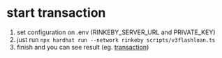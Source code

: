 # start transaction
1. set configuration on .env (RINKEBY_SERVER_URL and PRIVATE_KEY)
1. just run `npx hardhat run --network rinkeby scripts/v3flashloan.ts`
1. finish and you can see result (eg. [transaction](https://rinkeby.etherscan.io/tx/0x8bb3d369d954b4034b4960701c0541a469e8a5129f0c34de44ead8e41290128a))
